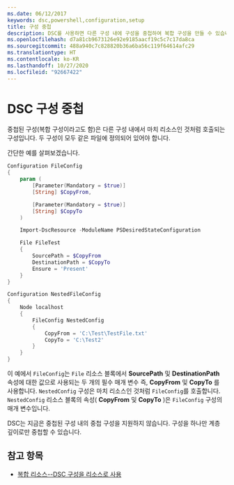 ```yaml
---
ms.date: 06/12/2017
keywords: dsc,powershell,configuration,setup
title: 구성 중첩
description: DSC를 사용하면 다른 구성 내에 구성을 중첩하여 복합 구성을 만들 수 있습니다.
ms.openlocfilehash: d7a81cb9673126e92e9185aacf19c5c7c17da8ca
ms.sourcegitcommit: 488a940c7c828820b36a6ba56c119f64614afc29
ms.translationtype: HT
ms.contentlocale: ko-KR
ms.lasthandoff: 10/27/2020
ms.locfileid: "92667422"
---
```

# <a name="nesting-dsc-configurations"></a>DSC 구성 중첩

중첩된 구성(복합 구성이라고도 함)은 다른 구성 내에서 마치 리소스인 것처럼 호출되는 구성입니다. 두 구성이 모두 같은 파일에 정의되어 있어야 합니다.

간단한 예를 살펴보겠습니다.

```powershell
Configuration FileConfig
{
    param (
        [Parameter(Mandatory = $true)]
        [String] $CopyFrom,

        [Parameter(Mandatory = $true)]
        [String] $CopyTo
    )

    Import-DscResource -ModuleName PSDesiredStateConfiguration

    File FileTest
    {
        SourcePath = $CopyFrom
        DestinationPath = $CopyTo
        Ensure = 'Present'
    }
}

Configuration NestedFileConfig
{
    Node localhost
    {
        FileConfig NestedConfig
        {
            CopyFrom = 'C:\Test\TestFile.txt'
            CopyTo = 'C:\Test2'
        }
    }
}
```

이 예에서 `FileConfig`는 `File` 리소스 블록에서 **SourcePath** 및 **DestinationPath** 속성에 대한 값으로 사용되는 두 개의 필수 매개 변수 즉, **CopyFrom** 및 **CopyTo** 를 사용합니다. `NestedConfig` 구성은 마치 리소스인 것처럼 `FileConfig`를 호출합니다. `NestedConfig` 리소스 블록의 속성( **CopyFrom** 및 **CopyTo** )은 `FileConfig` 구성의 매개 변수입니다.

DSC는 지금은 중첩된 구성 내의 중첩 구성을 지원하지 않습니다. 구성을 하나만 계층 깊이로만 중첩할 수 있습니다.

## <a name="see-also"></a>참고 항목

- [복합 리소스--DSC 구성을 리소스로 사용](../resources/authoringResourceComposite.md)
